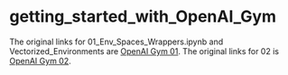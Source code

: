 # getting_started_with_OpenAI_Gym
The original links for 01_Env_Spaces_Wrappers.ipynb and Vectorized_Environments are [OpenAI Gym 01](https://mp.weixin.qq.com/s?__biz=Mzk0NjMzNzEwMA==&mid=2247484898&idx=1&sn=39757ecbee65666375077d93d3bcabcc&chksm=c306e1c1f47168d72d211443789ca7c422c4c54d9ff035ab4523e16ab8cc23a4e180e514f4dc&token=2010515180&lang=zh_CN#rd).
The original links for 02 is [OpenAI Gym 02](https://mp.weixin.qq.com/s?__biz=Mzk0NjMzNzEwMA==&mid=2247484835&idx=1&sn=11ac6598cb35b82a73a8ba9431ab1e41&chksm=c306e180f4716896c5325b9c16ba87d05b1b79bfd31b32045b09610834de6e2d5e3cdaecc467&token=2010515180&lang=zh_CN#rd).
